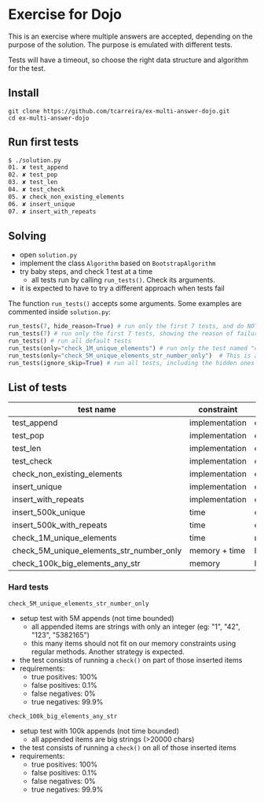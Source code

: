 # Exercise for Dojo

This is an exercise where multiple answers are accepted, depending on the purpose of the solution.
The purpose is emulated with different tests.

Tests will have a timeout, so choose the right data structure and algorithm for the test.

## Install

```
git clone https://github.com/tcarreira/ex-multi-answer-dojo.git
cd ex-multi-answer-dojo
```

## Run first tests

```sh
$ ./solution.py
01. ✘ test_append
02. ✘ test_pop
03. ✘ test_len
04. ✘ test_check
05. ✘ check_non_existing_elements
06. ✘ insert_unique
07. ✘ insert_with_repeats
```

## Solving

- open `solution.py`
- implement the class `Algorithm` based on `BootstrapAlgorithm`
- try baby steps, and check 1 test at a time
  - all tests run by calling `run_tests()`. Check its arguments.
- it is expected to have to try a different approach when tests fail


The function `run_tests()` accepts some arguments. Some examples are commented inside `solution.py`:

```py
run_tests(7, hide_reason=True) # run only the first 7 tests, and do NOT show the reason of failure
run_tests(7) # run only the first 7 tests, showing the reason of failure
run_tests() # run all default tests
run_tests(only="check_1M_unique_elements") # run only the test named "check_1M_unique_elements"
run_tests(only="check_5M_unique_elements_str_number_only")  # This is a hidden test (advanced!)
run_tests(ignore_skip=True) # run all tests, including the hidden ones

```

## List of tests

| test name                                | constraint     | level  |
| ---------------------------------------- | -------------- | ------ |
| test_append                              | implementation | easy   |
| test_pop                                 | implementation | easy   |
| test_len                                 | implementation | easy   |
| test_check                               | implementation | easy   |
| check_non_existing_elements              | implementation | easy   |
| insert_unique                            | implementation | easy   |
| insert_with_repeats                      | implementation | easy   |
| insert_500k_unique                       | time           | easy+  |
| insert_500k_with_repeats                 | time           | easy+  |
| check_1M_unique_elements                 | time           | medium |
| check_5M_unique_elements_str_number_only | memory + time  | hard   |
| check_100k_big_elements_any_str          | memory         | hard   |

### Hard tests

`check_5M_unique_elements_str_number_only`

- setup test with 5M appends (not time bounded)
  - all appended items are strings with only an integer (eg: "1", "42", "123", "5382165")
  - this many items should not fit on our memory constraints using regular methods. Another strategy is expected.
- the test consists of running a `check()` on part of those inserted items
- requirements:
  - true positives: 100%
  - false positives: 0.1%
  - false negatives: 0%
  - true negatives: 99.9%

`check_100k_big_elements_any_str`

- setup test with 100k appends (not time bounded)
  - all appended items are big strings (>20000 chars)
- the test consists of running a `check()` on all of those inserted items
- requirements:
  - true positives: 100%
  - false positives: 0.1%
  - false negatives: 0%
  - true negatives: 99.9%
